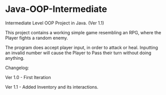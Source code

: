 # Java-OOP-Intermediate
Intermediate Level OOP Project in Java. (Ver 1.1)

This project contains a working simple game resembling an RPG, where the Player fights a random enemy.

The program does accept player input, in order to attack or heal.
Inputting an invalid number will cause the Player to Pass their turn without doing anything.

Changelog:

Ver 1.0 - First Iteration

Ver 1.1 - Added Inventory and its interactions.
